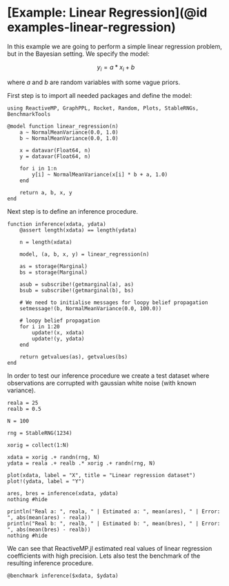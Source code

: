 # [Example: Linear Regression](@id examples-linear-regression)

In this example we are going to perform a simple linear regression problem, but in the Bayesian setting. We specify the model:
```math
y_i = a * x_i + b
```
where $a$ and $b$ are random variables with some vague priors.

First step is to import all needed packages and define the model:

```@example linreg
using ReactiveMP, GraphPPL, Rocket, Random, Plots, StableRNGs, BenchmarkTools
```

```@example linreg
@model function linear_regression(n)
    a ~ NormalMeanVariance(0.0, 1.0)
    b ~ NormalMeanVariance(0.0, 1.0)
    
    x = datavar(Float64, n)
    y = datavar(Float64, n)
    
    for i in 1:n
        y[i] ~ NormalMeanVariance(x[i] * b + a, 1.0)
    end
    
    return a, b, x, y
end
```

Next step is to define an inference procedure.

```@example linreg
function inference(xdata, ydata)
    @assert length(xdata) == length(ydata)
    
    n = length(xdata)
    
    model, (a, b, x, y) = linear_regression(n)
    
    as = storage(Marginal)
    bs = storage(Marginal)
    
    asub = subscribe!(getmarginal(a), as)
    bsub = subscribe!(getmarginal(b), bs)
    
    # We need to initialise messages for loopy belief propagation
    setmessage!(b, NormalMeanVariance(0.0, 100.0))
    
    # loopy belief propagation
    for i in 1:20
        update!(x, xdata)
        update!(y, ydata)
    end
    
    return getvalues(as), getvalues(bs)
end
```

In order to test our inference procedure we create a test dataset where observations are corrupted with gaussian white noise (with known variance).

```@example linreg
reala = 25
realb = 0.5

N = 100

rng = StableRNG(1234)

xorig = collect(1:N)

xdata = xorig .+ randn(rng, N)
ydata = reala .+ realb .* xorig .+ randn(rng, N)

plot(xdata, label = "X", title = "Linear regression dataset")
plot!(ydata, label = "Y")
```

```@example linreg
ares, bres = inference(xdata, ydata)
nothing #hide
```

```@example linreg
println("Real a: ", reala, " | Estimated a: ", mean(ares), " | Error: ", abs(mean(ares) - reala))
println("Real b: ", realb, " | Estimated b: ", mean(bres), " | Error: ", abs(mean(bres) - realb))
nothing #hide
```

We can see that ReactiveMP.jl estimated real values of linear regression coefficients with high precision. Lets also test the benchmark of the resulting inference procedure.

```@example linreg
@benchmark inference($xdata, $ydata)
```






